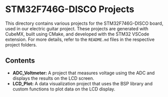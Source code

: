 # STM32F746G-DISCO Projects

This directory contains various projects for the STM32F746G-DISCO board, used in our electric guitar project. These projects are generated with CubeMX, built using CMake, and developed with the STM32 VSCode extension. For more details, refer to the `README.md` files in the respective project folders.

## Contents

- **ADC_Voltmeter:** A project that measures voltage using the ADC and displays the results on the LCD screen.
- **LCD_Plot:** A data visualization project that uses the BSP library and custom functions to plot data on the LCD display.
